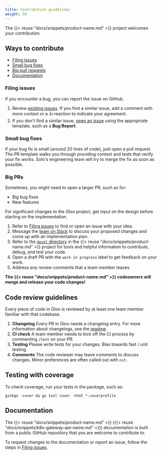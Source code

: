 ```yaml
---
title: Contribution guidelines
weight: 50
---
```


The {{< reuse "docs/snippets/product-name.md" >}} project welcomes your contribution.

## Ways to contribute

* [Filing issues](#filing-issues)
* [Small bug fixes](#small-bug-fixes)
* [Big pull requests](#big-prs)
* [Documentation]({{/contributing/documentation/)

### Filing issues

If you encounter a bug, you can report the issue on GitHub.

1. Review [existing issues](https://github.com/solo-io/gloo/issues). If you find a similar issue, add a comment with more context or a 👍 reaction to indicate your agreement.
2. If you don't find a similar issue, [open an issue](https://github.com/solo-io/gloo/issues/new/choose) using the appropriate template, such as a **Bug Report**.


### Small bug fixes

If your bug fix is small (around 20 lines of code), just open a pull request. The PR template walks you through providing context and tests that verify your fix works. Solo's engineering team will try to merge the fix as soon as possible.

### Big PRs

Sometimes, you might need to open a larger PR, such as for:

- Big bug fixes
- New features

For significant changes to the Gloo project, get input on the design before starting on the implementation.

1. Refer to [Filing issues](#filing-issues) to find or open an issue with your idea.
2. Message the [team on Slack](https://slack.solo.io) to discuss your proposed changes and come up with an implementation plan.
3. Refer to the [`devel` directory](https://github.com/solo-io/gloo/tree/main/devel) in the {{< reuse "docs/snippets/product-name.md" >}} project for tools and helpful information to contribute, debug, and test your code.
4. Open a draft PR with the `work in progress` label to get feedback on your work.
5. Address any review comments that a team member leaves.

**The {{< reuse "docs/snippets/product-name.md" >}} codeowners will merge and release your code changes!**

## Code review guidelines

Every piece of code in Gloo is reviewed by at least one team member familiar with that codebase.

1. **Changelog** Every PR in Gloo needs a changelog entry. For more information about changelogs, see the [readme](https://github.com/solo-io/go-utils/tree/main/changelogutils). 
2. **CI check** A team member needs to kick off the CI process by commenting `/test` on your PR.
3. **Testing** Please write tests for your changes. Bias towards fast / unit testing. 
4. **Comments** The code reviewer may leave comments to discuss changes. Minor preferences are often called out with `nit`.

## Testing with coverage

To check coverage, run your tests in the package, such as:

```shell
ginkgo -cover && go tool cover -html *.coverprofile
```

## Documentation

The {{< reuse "docs/snippets/product-name.md" >}} ({{< reuse "docs/snippets/k8s-gateway-api-name.md" >}}) documentation is built from a public GitHub repository that you are welcome to contribute to.

To request changes to the documentation or report an issue, follow the steps in [Filing issues](#filing-issues). 
